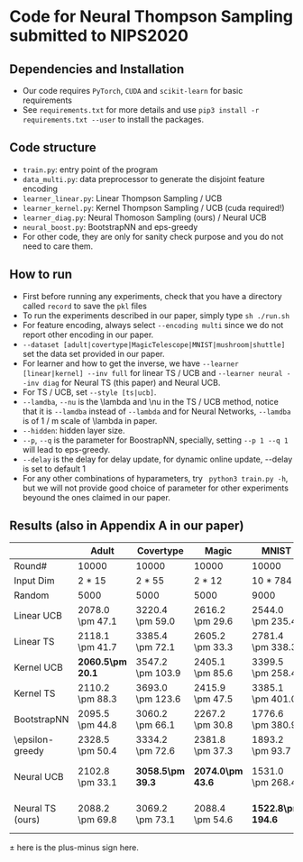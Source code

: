 # Code for Neural Thompson Sampling submitted to NIPS2020

## Dependencies and Installation

- Our code requires `PyTorch`, `CUDA` and `scikit-learn` for basic requirements
- See `requirements.txt` for more details and use `pip3 install -r requirements.txt --user` to install the packages.

## Code structure

- `train.py`: entry point of the program
- `data_multi.py`: data preprocessor to generate the disjoint feature encoding
- `learner_linear.py`: Linear Thompson Sampling / UCB
- `learner_kernel.py`: Kernel Thompson Sampling / UCB (cuda required!)
- `learner_diag.py`: Neural Thomoson Sampling (ours) / Neural UCB
- `neural_boost.py`: BootstrapNN and eps-greedy
- For other code, they are only for sanity check purpose and you do not need to care them.

## How to run

- First before running any experiments, check that you have a directory called `record` to save the `pkl` files
- To run the experiments described in our paper, simply type `sh ./run.sh`
- For feature encoding, always select `--encoding multi` since we do not report other encoding in our paper.
- `--dataset [adult|covertype|MagicTelescope|MNIST|mushroom|shuttle]` set the data set provided in our paper.
- For learner and how to get the inverse, we have ``--learner [linear|kernel] --inv full`` for linear TS / UCB and ``--learner neural --inv diag`` for Neural TS (this paper) and Neural UCB.
- For TS / UCB, set `--style [ts|ucb]`.
- `--lamdba`, `--nu` is the \lambda and \nu in the TS / UCB method, notice that it is `--lamdba` instead of `--lambda` and for Neural Networks, `--lamdba` is of 1 / m scale of \lambda in paper.
- `--hidden`: hidden layer size.
- `--p`, `--q` is the parameter for BoostrapNN, specially, setting `--p 1 --q 1` will lead to eps-greedy.
- `--delay` is the delay for delay update, for dynamic online update, --delay is set to default 1
- For any other combinations of hyparameters, try ``` python3 train.py -h```, but we will not provide good choice of parameter for other experiments beyound the ones claimed in our paper.

## Results (also in Appendix A in our paper)
| |Adult|Covertype|Magic|MNIST|Mushroom|Shuttle|
|-|-----|---------|-----|-----|--------|-------|
|Round\#|10000|10000|10000|10000|8124|10000|
|Input Dim|2 * 15|2 * 55|2 * 12|10 * 784|2 * 23|7 * 9|
|Random|5000|5000|5000|9000|4062|8571|
|Linear UCB|2078.0 \pm 47.1|3220.4 \pm 59.0|2616.2 \pm 29.6|2544.0 \pm 235.4|569.6 \pm 18.1|956.5 \pm 22.9|
|Linear TS|2118.1 \pm 41.7|3385.4 \pm 72.1|2605.2 \pm 33.3|2781.4 \pm 338.3|625.4 \pm 60.7|1045.6 \pm 53.8|
|Kernel UCB|**2060.5\pm 20.1**|3547.2 \pm 103.9|2405.1 \pm 85.6|3399.5 \pm 258.4|182.9 \pm 32.9|**182.2\pm 24.3**|
|Kernel TS|2110.2 \pm 88.3|3693.0 \pm 123.6|2415.9 \pm 47.5|3385.1 \pm 401.0|278.9 \pm 37.6|270.2 \pm 63.8|
|BootstrapNN|2095.5 \pm 44.8|3060.2 \pm 66.1|2267.2 \pm 30.8|1776.6 \pm 380.9|130.5 \pm 9.9|210.6 \pm 25.2|
|\epsilon-greedy|2328.5 \pm 50.4|3334.2 \pm 72.6|2381.8 \pm 37.3|1893.2 \pm 93.7|323.2 \pm 32.5|682.0 \pm 79.8|
|Neural UCB|2102.8 \pm 33.1|**3058.5\pm 39.3**|**2074.0\pm 43.6**|1531.0 \pm 268.4|84.5 \pm 23.7|209.6 \pm 105.8|
|Neural TS (ours)|2088.2 \pm 69.8|3069.2 \pm 73.1|2088.4 \pm 54.6|**1522.8\pm 194.6**|**83.1 \pm 37.4**|242.5 \pm 206.7|

$\pm$ here is the plus-minus sign here.
